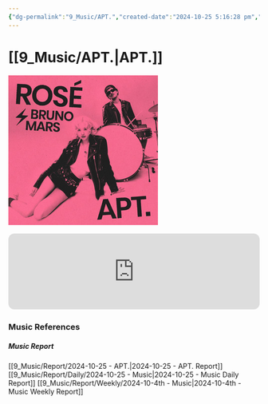 ```yaml
---
{"dg-permalink":"9_Music/APT.","created-date":"2024-10-25 5:16:28 pm","date":"2024-10-25","type":"music","tags":["music"],"aliases":null,"title":"APT.","music-url":"https://open.spotify.com/track/2vDkR3ctidSd17d2CygVzS","album":"APT.","album-release-date":"2024-10-18","album-url":"https://open.spotify.com/album/5EtwY9I5SXbAFJRMr3rkab","cover":"![Utilities/Images/cf7c37c190140b4d592badf0f7754458_MD5.jpg](/img/user/Utilities/Images/cf7c37c190140b4d592badf0f7754458_MD5.jpg)","cover-url":"https://i.scdn.co/image/ab67616d00001e0259639b3440e708daa35987be","artists":"ROSÉ, Bruno Mars","added-at":"Fri Oct 25 2024 - 오후 5:16:36","rating":"⭐⭐⭐⭐⭐⭐","dg-publish":true,"permalink":"/9_Music/APT./","dgPassFrontmatter":true,"noteIcon":"1"}
---
```


# [[9_Music/APT.\|APT.]]
![Utilities/Images/cf7c37c190140b4d592badf0f7754458_MD5.jpg](/img/user/Utilities/Images/cf7c37c190140b4d592badf0f7754458_MD5.jpg)


<div class="container-root"><span></span></div><div><div class="container-root"><iframe style="border-radius:12px" src="https://open.spotify.com/embed/track/2vDkR3ctidSd17d2CygVzS?utm_source=generator" width="100%" height="152" frameborder="0" allowfullscreen="" allow="autoplay; clipboard-write; encrypted-media; fullscreen; picture-in-picture" loading="lazy"></iframe></div></div>




### Music References
##### Music Report
[[9_Music/Report/2024-10-25 - APT.\|2024-10-25 - APT. Report]]
[[9_Music/Report/Daily/2024-10-25 - Music\|2024-10-25 - Music Daily Report]]
[[9_Music/Report/Weekly/2024-10-4th - Music\|2024-10-4th - Music Weekly Report]]





